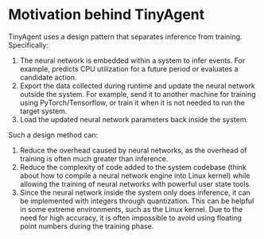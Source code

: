 # Motivation behind TinyAgent

TinyAgent uses a design pattern that separates inference from training.
Specifically:
1. The neural network is embedded within a system to infer events. For example, predicts CPU utilization for a future period or evaluates a candidate action.
2. Export the data collected during runtime and update the neural network outside the system. For example, send it to another machine for training using PyTorch/Tensorflow, or train it when it is not needed to run the target system.
3. Load the updated neural network parameters back inside the system.

Such a design method can:
1. Reduce the overhead caused by neural networks, as the overhead of training is often much greater than inference.
2. Reduce the complexity of code added to the system codebase (think about how to compile a neural network engine into Linux kernel) while allowing the training of neural networks with powerful user state tools.
3. Since the neural network inside the system only does inference, it can be implemented with integers through quantization. This can be helpful in some extreme environments, such as the Linux kernel. Due to the need for high accuracy, it is often impossible to avoid using floating point numbers during the training phase.
